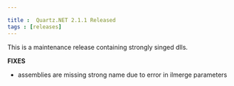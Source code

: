 ```yaml
---

title :  Quartz.NET 2.1.1 Released
tags : [releases]
---
```


This is a maintenance release containing strongly singed dlls.

__FIXES__

* assemblies are missing strong name due to error in ilmerge parameters

<Download />
